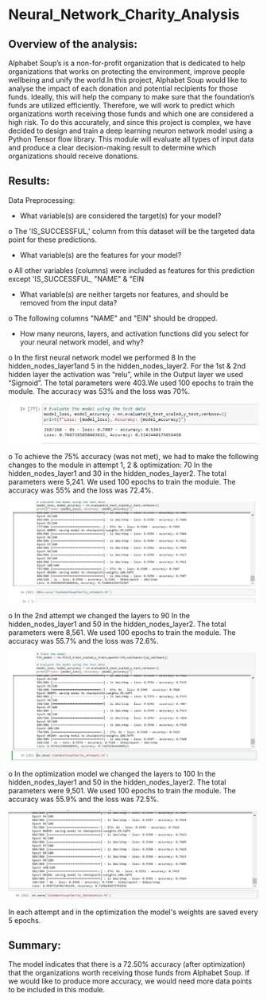 # Neural_Network_Charity_Analysis

## Overview of the analysis: ##

Alphabet Soup’s is a non-for-profit organization that is dedicated to help organizations that works on protecting the environment, improve people wellbeing and unify the world.In this project, Alphabet Soup would like to analyse the impact of each donation and potential recipients for those funds. Ideally, this will help the company to make sure that the foundation’s funds are utilized efficiently. Therefore, we will work to predict which organizations worth receiving those funds and which one are considered a high risk. To do this accurately, and since this project is complex, we have decided to design and train a deep learning neuron network model using a Python Tensor flow library. This module will evaluate all types of input data and produce a clear decision-making result to determine which organizations should receive donations.

## Results:

Data Preprocessing:

* 	What variable(s) are considered the target(s) for your model?

o	The 'IS_SUCCESSFUL,' column from this dataset will be the targeted data point for these predictions.

* What variable(s) are the features for your model?

o	All other variables (columns) were included as features for this prediction except 'IS_SUCCESSFUL, "NAME" & "EIN

* What variable(s) are neither targets nor features, and should be removed from the input data?

o	The following columns "NAME" and "EIN" should be dropped. 

* How many neurons, layers, and activation functions did you select for your neural network model, and why?

o	In the first neural network model we performed 8 In the hidden_nodes_layer1and 5 in the hidden_nodes_layer2. For the 1st & 2nd hidden layer the activation was “relu”, while in the Output layer we used “Sigmoid”. The total parameters were 403.We used 100 epochs to train the module. The accuracy was 53% and the loss was 70%.

![alt text](https://github.com/Asmaamkawi/Neural_Network_Charity_Analysis/blob/main/Images/AlphabetSoupCharity.JPG)

o	To achieve the 75% accuracy (was not met), we had to make the following changes to the module in attempt 1, 2 & optimization: 70 In the hidden_nodes_layer1 and 30 in the hidden_nodes_layer2. The total parameters were 5,241. We used 100 epochs to train the module. The accuracy was 55% and the loss was 72.4%.

![alt text](https://github.com/Asmaamkawi/Neural_Network_Charity_Analysis/blob/main/Images/attempt1.JPG)

o	 In the 2nd attempt we changed the layers to 90 In the hidden_nodes_layer1 and 50 in the hidden_nodes_layer2. The total parameters were 8,561. We used 100 epochs to train the module. The accuracy was 55.7% and the loss was 72.6%.

![alt text](https://github.com/Asmaamkawi/Neural_Network_Charity_Analysis/blob/main/Images/attempt2.JPG)

o	In the optimization model we changed the layers to 100 In the hidden_nodes_layer1 and 50 in the hidden_nodes_layer2. The total parameters were 9,501. We used 100 epochs to train the module. The accuracy was 55.9% and the loss was 72.5%.

![alt text](https://github.com/Asmaamkawi/Neural_Network_Charity_Analysis/blob/main/Images/optimization.JPG)

In each attempt and in the optimization the model's weights are saved every 5 epochs. 

## Summary:

The model indicates that there is a 72.50% accuracy (after optimization) that the organizations worth receiving those funds from Alphabet Soup. If we would like to produce more accuracy, we would need more data points to be included in this module.
